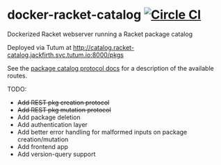 # docker-racket-catalog [![Circle CI](https://circleci.com/gh/jackfirth/docker-racket-catalog.svg?style=svg)](https://circleci.com/gh/jackfirth/docker-racket-catalog)

Dockerized Racket webserver running a Racket package catalog 

Deployed via Tutum at http://catalog.racket-catalog.jackfirth.svc.tutum.io:8000/pkgs

See the [package catalog protocol docs](http://docs.racket-lang.org/pkg/catalog-protocol.html) for a description of the available routes.

TODO:

- ~~Add REST pkg creation protocol~~
- ~~Add REST pkg mutation protocol~~
- Add package deletion
- Add authentication layer
- Add better error handling for malformed inputs on package creation/mutation
- Add frontend app
- Add version-query support

